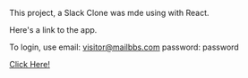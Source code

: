This project, a Slack Clone was mde using with React.

Here's a link to the app.

To login, use
email: visitor@mailbbs.com
password: password

[Click Here!](https://react-slack-clone-8ca74.firebaseapp.com/)
